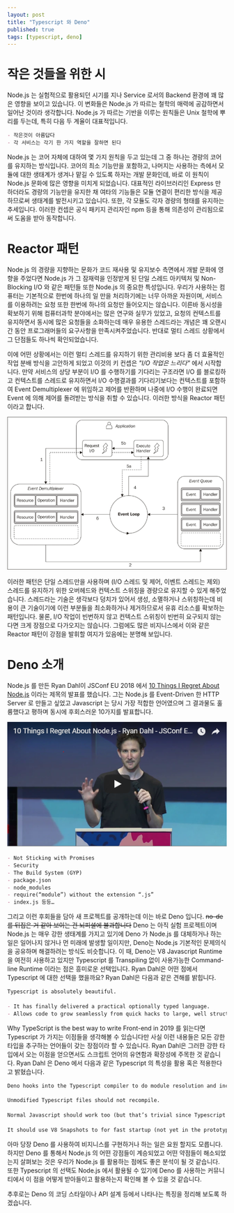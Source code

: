 ```yaml
---
layout: post
title: "Typescript 와 Deno"
published: true
tags: [typescript, deno]
---
```


# 작은 것들을 위한 시

Node.js 는 실험적으로 활용되던 시기를 지나 Service 로서의 Backend 환경에 꽤 많은 영향을 보이고 있습니다. 이 변화들은 Node.js 가 따르는 철학의 매력에 공감하면서 일어난 것이라 생각합니다. Node.js 가 따르는 기반을 이루는 원칙들은 Unix 철학에 뿌리를 두는데, 특히 다음 두 계율이 대표적입니다.

```markdown
- 작은것이 아름답다
- 각 서비스는 각기 한 가지 역할을 잘하면 된다
```

Node.js 는 코어 자체에 대하여 몇 가지 원칙을 두고 있는데 그 중 하나는 경량의 코어를 유지하는 방식입니다. 코어의 최소 기능만을 포함하고, 나머지는 사용하는 측에서 모듈에 대한 생태계가 생겨나 맡길 수 있도록 하자는 개발 문화인데, 바로 이 원칙이 Node.js 문화에 많은 영향을 미치게 되었습니다. 대표적인 라이브러리인 Express 만 하더라도 경량의 기능만을 유지한 채 여타의 기능들은 모듈 연결이 편리한 방식을 제공하므로써 생태계를 발전시키고 있습니다. 또한, 각 모듈도 각자 경량의 형태를 유지하는 추세입니다. 이러한 컨셉은 공식 패키지 관리자인 npm 등을 통해 의존성이 관리됨으로써 도움을 받아 동작합니다.

<!-- more -->

# Reactor 패턴

Node.js 의 경량을 지향하는 문화가 코드 재사용 및 유지보수 측면에서 개발 문화에 영향을 주었다면 Node.js 가 그 잠재력을 인정받게 된 단일 스레드 아키텍처 및 Non-Blocking I/O 와 같은 패턴들 또한 Node.js 의 중요한 특성입니다. 우리가 사용하는 컴퓨터는 기본적으로 한번에 하나의 일 만을 처리하기에는 너무 아까운 자원이며, 서비스를 이용하려는 요청 또한 한번에 하나의 요청만 들어오지는 않습니다. 이른바 동시성을 확보하기 위해 컴퓨터과학 분야에서는 많은 연구와 실무가 있었고, 요청의 컨텍스트를 유지하면서 동시에 많은 요청들을 소화하는데 매우 유용한 스레드라는 개념은 꽤 오랜시간 동안 프로그래머들의 요구사항을 만족시켜주었습니다. 반대로 멀티 스레드 상황에서 그 단점들도 하나씩 확인되었습니다.

이에 어떤 상황에서는 이런 멀티 스레드를 유지하기 위한 관리비용 보다 좀 더 효율적인 작업 분배 방식을 고안하게 되었고 이것의 키 컨셉은 *"I/O 작업은 느리다"* 에서 시작합니다. 만약 서비스의 상당 부분이 I/O 를 수행하기를 기다리는 구조라면 I/O 를 블로킹하고 컨텍스트를 스레드로 유지하면서 I/O 수행결과를 기다리기보다는 컨텍스트를 포함하여 Event Demultiplexer 에 위임하고 제어를 반환하며 나중에 I/O 수행이 완료되면 Event 에 의해 제어를 돌려받는 방식을 취할 수 있습니다. 이러한 방식을 Reactor 패턴이라고 합니다.

![Reactor 패턴](/images/posts/7314OS_01_03.jpg)

이러한 패턴은 단일 스레드만을 사용하며 (I/O 스레드 및 제어, 이벤트 스레드는 제외) 스레드를 유지하기 위한 오버헤드와 컨텍스트 스위칭을 경량으로 유지할 수 있게 해주었습니다. 스레드라는 기술은 생각보다 덩치가 있어서 생성, 소멸하거나 스위칭하는데 비용이 큰 기술이기에 이런 부분들을 최소화하거나 제거하므로서 유휴 리소스를 확보하는 패턴입니다. 물론, I/O 작업이 빈번하지 않고 컨텍스트 스위칭이 빈번히 요구되지 않는다면 크게 장점으로 다가오지는 않습니다. 그럼에도 많은 비지니스에서 이와 같은 Reactor 패턴이 강점을 발휘할 여지가 있음에는 분명해 보입니다.

# Deno 소개

Node.js 를 만든 Ryan Dahl이 JSConf EU 2018 에서 [10 Things I Regret About Node.js](https://www.youtube.com/watch?v=M3BM9TB-8yA) 이라는 제목의 발표를 했습니다. 그는 Node.js 를 Event-Driven 한 HTTP Server 로 만들고 싶었고 Javascript 는 당시 가장 적합한 언어였으며 그 결과물도 훌륭했다고 평하며 동시에 후회스러운 10가지를 발표합니다.

![Ryan Dahl](/images/posts/캡처.png)

```markdown
- Not Sticking with Promises
- Security
- The Build System (GYP)
- package.json
- node_modules
- require(“module”) without the extension “.js”
- index.js 등등…
```

그리고 이런 후회들을 담아 새 프로젝트를 공개하는데 이는 바로 Deno 입니다. ~~no-de 를 뒤집은 거 같아 보이는 건 뇌피셜에 불과합니다~~ Deno 는 아직 실험 프로젝트이며 Node.js 는 매우 강한 생태계를 가지고 있기에 Deno 가 Node.js 를 대체하거나 하는 일은 일어나지 않거나 먼 미래에 발생할 일이지만, Deno는 Node.js 기본적인 문제의식을 공유하며 해결하려는 방식도 비슷합니다. 이 때, Deno는 V8 Javascript Runtime 을 여전히 사용하고 있지만 Typescript 를 Transpiling 없이 사용가능한 Command-line Runtime 이라는 점은 흥미로운 선택입니다. Ryan Dahl은 어떤 점에서 Typescript 에 대한 선택을 했을까요? Ryan Dahl은 다음과 같은 견해를 밝힙니다.

```markdown
Typescript is absolutely beautiful.

- It has finally delivered a practical optionally typed language.
- Allows code to grow seamlessly from quick hacks to large, well structured machinery.
```

Why TypeScript is the best way to write Front-end in 2019 를 읽는다면 Typescript 가 가지는 이점들을 생각해볼 수 있습니다만 사실 이런 내용들은 모든 강한 타입을 추구하는 언어들이 갖는 장점이라 할 수 있습니다. Ryan Dahl은 그러한 강한 타입에서 오는 이점을 얻으면서도 스크립트 언어의 유연함과 확장성에 주목한 것 같습니다. Ryan Dahl 은 Deno 에서 다음과 같은 Typescript 의 특성을 활용 혹은 적용한다고 밝혔습니다.

```markdown
Deno hooks into the Typescript compiler to do module resolution and incremental caching of build artifacts.

Unmodified Typescript files should not recompile.

Normal Javascript should work too (but that’s trivial since Typescript is a superset of Javascript )

It should use V8 Snapshots to for fast startup (not yet in the prototype)
```

아마 당장 Deno 를 사용하여 비지니스를 구현하거나 하는 일은 요원 할지도 모릅니다. 하지만 Deno 를 통해서 Node.js 의 어떤 강점들이 계승되었고 어떤 약점들이 해소되었는지 살펴보는 것은 우리가 Node.js 를 활용하는 점에도 좋은 분석이 될 것 같습니다. 또한 Typescript 의 선택도 Node.js 에서 활용될 수 있기에 Deno 를 사용하는 커뮤니티에서 이 점을 어떻게 받아들이고 활용하는지 확인해 볼 수 있을 것 같습니다.

추후로는 Deno 의 코딩 스타일이나 API 설계 등에서 나타나는 특징을 정리해 보도록 하겠습니다.